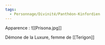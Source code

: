 ```yaml
---
tags:
  - Personnage/Divinité/Panthéon-Kinfordien
---
```


Apparence :
![[Prisona.jpg]]

Démone de la Luxure, femme de [[Terigon]]